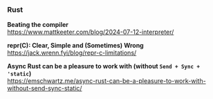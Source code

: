 ### Rust

**Beating the compiler**  
https://www.mattkeeter.com/blog/2024-07-12-interpreter/

**repr(C): Clear, Simple and (Sometimes) Wrong**  
https://jack.wrenn.fyi/blog/repr-c-limitations/

**Async Rust can be a pleasure to work with (without `Send + Sync + 'static`)**  
https://emschwartz.me/async-rust-can-be-a-pleasure-to-work-with-without-send-sync-static/

